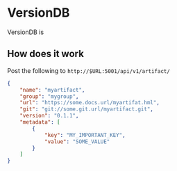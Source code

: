 # VersionDB


VersionDB is 


## How does it work


Post the following to `http://$URL:5001/api/v1/artifact/`
```json
{
    "name": "myartifact",
    "group": "mygroup",
    "url": "https://some.docs.url/myartifat.hml",
    "git": "git://some.git.url/myartifact.git",
    "version": "0.1.1",
    "metadata": [
        {
            "key": "MY_IMPORTANT_KEY",
            "value": "SOME_VALUE"
        }
    ]
}
```

